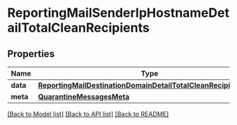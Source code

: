 # ReportingMailSenderIpHostnameDetailTotalCleanRecipients

## Properties
Name | Type | Description | Notes
------------ | ------------- | ------------- | -------------
**data** | [**ReportingMailDestinationDomainDetailTotalCleanRecipientsData**](ReportingMailDestinationDomainDetailTotalCleanRecipientsData.md) |  | [optional] 
**meta** | [**QuarantineMessagesMeta**](QuarantineMessagesMeta.md) |  | [optional] 

[[Back to Model list]](../README.md#documentation-for-models) [[Back to API list]](../README.md#documentation-for-api-endpoints) [[Back to README]](../README.md)


